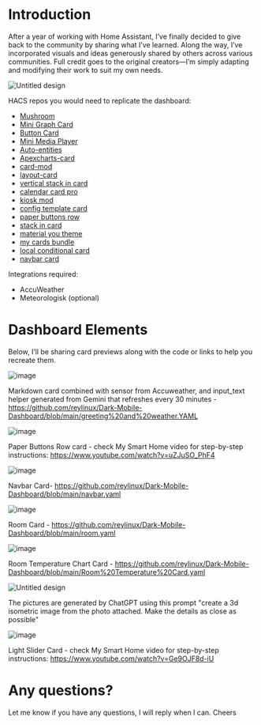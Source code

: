 # Introduction

After a year of working with Home Assistant, I’ve finally decided to give back to the community by sharing what I’ve learned. Along the way, I’ve incorporated visuals and ideas generously shared by others across various communities. Full credit goes to the original creators—I’m simply adapting and modifying their work to suit my own needs.

![Untitled design](https://github.com/user-attachments/assets/8ff64811-e91c-4f5c-9076-9c76c88de06c)

HACS repos you would need to replicate the dashboard:
- [Mushroom](http://homeassistant.local:8123/hacs/repository/444350375)
- [Mini Graph Card](http://homeassistant.local:8123/hacs/repository/151280062)
- [Button Card](http://homeassistant.local:8123/hacs/repository/146194325)
- [Mini Media Player](http://homeassistant.local:8123/hacs/repository/148520838)
- [Auto-entities](http://homeassistant.local:8123/hacs/repository/167744584)
- [Apexcharts-card](http://homeassistant.local:8123/hacs/repository/331701152)
- [card-mod](http://homeassistant.local:8123/hacs/repository/190927524)
- [layout-card](http://homeassistant.local:8123/hacs/repository/156434866)
- [vertical stack in card](http://homeassistant.local:8123/hacs/repository/142051833)
- [calendar card pro](http://homeassistant.local:8123/hacs/repository/939311749)
- [kiosk mod](http://homeassistant.local:8123/hacs/repository/497319128)
- [config template card](http://homeassistant.local:8123/hacs/repository/172177543)
- [paper buttons row](http://homeassistant.local:8123/hacs/repository/244872232)
- [stack in card](http://homeassistant.local:8123/hacs/repository/248954055)
- [material you theme](http://homeassistant.local:8123/hacs/repository/701591334)
- [my cards bundle](http://homeassistant.local:8123/hacs/repository/399108901)
- [local conditional card](http://homeassistant.local:8123/hacs/repository/218178802)
- [navbar card](http://homeassistant.local:8123/hacs/repository/871106499)

Integrations required:
- AccuWeather
- Meteorologisk (optional)

# Dashboard Elements

Below, I’ll be sharing card previews along with the code or links to help you recreate them.


![image](https://github.com/user-attachments/assets/dfd6b879-115a-4053-b80b-09172b8e2b41)

Markdown card combined with sensor from Accuweather, and input_text helper generated from Gemini that refreshes every 30 minutes - https://github.com/reylinux/Dark-Mobile-Dashboard/blob/main/greeting%20and%20weather.YAML


![image](https://github.com/user-attachments/assets/4608d330-294f-4dc1-841f-6e11e8c45395)

Paper Buttons Row card - check My Smart Home video for step-by-step instructions: https://www.youtube.com/watch?v=uZJuSO_PhF4





![image](https://github.com/user-attachments/assets/eea0f64c-bfc9-4d4b-968e-5536b328f5d2)

Navbar Card- https://github.com/reylinux/Dark-Mobile-Dashboard/blob/main/navbar.yaml



![image](https://github.com/user-attachments/assets/9776d8f1-b1d6-4505-b6a3-5e455ca387d9)

Room Card - https://github.com/reylinux/Dark-Mobile-Dashboard/blob/main/room.yaml



![image](https://github.com/user-attachments/assets/608a20f3-6c1d-47eb-8629-3fffc450b893)

Room Temperature Chart Card - https://github.com/reylinux/Dark-Mobile-Dashboard/blob/main/Room%20Temperature%20Card.yaml



![Untitled design](https://github.com/user-attachments/assets/0ee46614-310d-4d5c-b8ba-b9433559b031)

The pictures are generated by ChatGPT using this prompt  "create a 3d isometric image from the photo attached. Make the details as close as possible"



![image](https://github.com/user-attachments/assets/eaa8da0c-0d36-403d-bf7b-c7096f29b438)

Light Slider Card - check My Smart Home video for step-by-step instructions: https://www.youtube.com/watch?v=Ge9OJF8d-iU


# Any questions?

Let me know if you have any questions, I will reply when I can. Cheers
